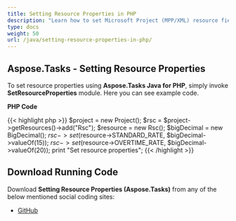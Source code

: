 ```yaml
---
title: Setting Resource Properties in PHP
description: "Learn how to set Microsoft Project (MPP/XML) resource fields using Aspose.Tasks Java for PHP."
type: docs
weight: 50
url: /java/setting-resource-properties-in-php/
---
```


## **Aspose.Tasks - Setting Resource Properties**
To set resource properties using **Aspose.Tasks Java for PHP**, simply invoke **SetResourceProperties** module. Here you can see example code.

**PHP Code**

{{< highlight php >}}
$project = new Project();
$rsc = $project->getResources()->add("Rsc");
$resource = new Rsc();
$bigDecimal = new BigDecimal();
$rsc->set($resource->STANDARD_RATE, $bigDecimal->valueOf(15));
$rsc->set($resource->OVERTIME_RATE, $bigDecimal->valueOf(20));
print "Set resource properties";
{{< /highlight >}}

## **Download Running Code**
Download **Setting Resource Properties (Aspose.Tasks)** from any of the below mentioned social coding sites:

- [GitHub](https://github.com/aspose-tasks/Aspose.Tasks-for-Java/blob/master/Plugins/Aspose_Tasks_Java_for_PHP/src/aspose/tasks/WorkingWithResources/SetResourceProperties.php)

